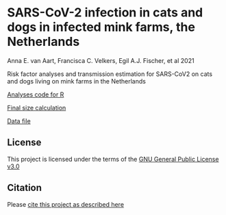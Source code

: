# SARS-CoV-2 infection in cats and dogs in infected mink farms, the  Netherlands
Anna E. van Aart, Francisca C. Velkers, Egil A.J. Fischer, et al 2021

Risk factor analyses and transmission estimation for SARS-CoV2 on cats and dogs living on mink farms in the Netherlands

[Analyses code for R](ParameterEstimation.R) 

[Final size calculation](FinalSizeFastImplementation.R)

[Data file](/Dataset_hond-katFV20210128EF20210202.xlsx) 


## License

This project is licensed under the terms of the [GNU General Public License v3.0](/LICENSE.md)

## Citation

Please [cite this project as described here](/CITATION)
